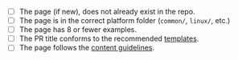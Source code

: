 <!-- Thank you for sending a PR! -->
<!-- Please perform the following checks and mark all the boxes accordingly. -->
<!-- You can remove the checklist items that don't apply to your PR. -->

- [ ] The page (if new), does not already exist in the repo.
- [ ] The page is in the correct platform folder (`common/`, `linux/`, etc.)
- [ ] The page has 8 or fewer examples.
- [ ] The PR title conforms to the recommended [templates](CONTRIBUTING.md#commit-message).
- [ ] The page follows the [content guidelines](CONTRIBUTING.md#guidelines).
